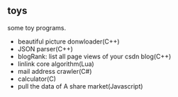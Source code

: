 toys
------------
some toy programs.
+ beautiful picture donwloader(C++)
+ JSON parser(C++)
+ blogRank: list all page views of your csdn blog(C++)
+ linlink core algorithm(Lua)
+ mail address crawler(C#)
+ calculator(C)
+ pull the data of A share market(Javascript)